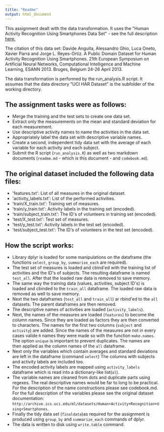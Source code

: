 ```yaml
---
title: "Readme"
output: html_document
---
```


This assignment dealt with the data transformation. It uses the "Human Activity Recognition Using Smartphones Data Set" - see the full description [here.](http://archive.ics.uci.edu/ml/datasets/Human+Activity+Recognition+Using+Smartphones)

The citation of this data set: Davide Anguita, Alessandro Ghio, Luca Oneto, Xavier Parra and Jorge L. Reyes-Ortiz. A Public Domain Dataset for Human Activity Recognition Using Smartphones. 21th European Symposium on Artificial Neural Networks, Computational Intelligence and Machine Learning, ESANN 2013. Bruges, Belgium 24-26 April 2013. 


The data transformation is performed by the run_analysis.R script. It assumes that the data directory "UCI HAR Dataset" is the subfolder of the working directory.


## The assignment tasks were as follows:
- Merge the training and the test sets to create one data set.
- Extract only the measurements on the mean and standard deviation for each measurement.
- Use descriptive activity names to name the activities in the data set.
- Appropriately label the data set with descriptive variable names.
- Create a second, independent tidy data set with the average of each variable for each activity and each subject.
- Submit the R script (`run_analysis.R`) as well as two markdown documents (`readme.md` - which is this document - and `codebook.md`).


## The original dataset included the following data files:
- 'features.txt': List of all measures in the original dataset.
- 'activity_labels.txt': List of the performed activities.
- 'train/X_train.txt': Training set of measures.
- 'train/y_train.txt': Activity labels in the training set (encoded).
- 'train/subject_train.txt': The ID's of volunteers in training set (encoded).
- 'test/X_test.txt': Test set of measures.
- 'test/y_test.txt': Activity labels in the test set (encoded).
- 'test/subject_test.txt': The ID's of volunteers in the test set (encoded).

## How the script works:

- Library dplyr is loaded for some manipulations on the dataframe (the functions `select`, `group_by`, `summarise_each` are required).
- The test set of measures is loaded and cbind'ed with the training list of activities and the ID's of subjects. The resulting dataframe is named `test_all`. After that the loaded raw data is removed to save memory.
- The same way the training data (values, activities, subject ID's) is loaded and cbinded to the `train_all` dataframe. The loaded raw data is removed as well to save memory.
- Next the two dataframes (`test_all` and `train_all`) ar rbind'ed to the `all` datasets. The parent dataframes are then removed.
- The descriptive names of activities are loaded (`activity_labels`).
- Next, the names of the measures are loaded (`features`) to become the column names. Since they are loaded as factors they are then converted to characters. The names for the first two columns (`subject` and `activity`) are added. Since the names of the measures are not in every cases valide `R` names they were made so with the function `make.names`. The option `unique` is important to prevent duplicates. The names are then applied as the column names of the `all` dataframe.
- Next only the variables which contain averages and standard deviations are left in the dataframe (command `select`) The columns with subjects and activity labels are included too.
- The encoded activity labels are mapped using `activity_labels` dataframe which is read into a dictionary-like list(`al`).
- The variable names are cleaned from dots and duplicate parts using regexes. The real descriptive names would be far to long to be practical. For the  description of the name constructions please see codebook.md. For the full description of the variables please see the original dataset documentation: `http://archive.ics.uci.edu/ml/datasets/Human+Activity+Recognition+Using+Smartphones`.
- Finally the tidy data set (`finaldata`)as required for the assignment is produced using `group_by` and `summarize_each` commands of dplyr.
- The data is written to disk using `write.table` command.
